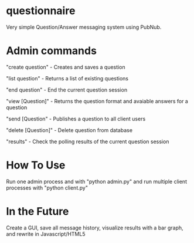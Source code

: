 # questionnaire
Very simple Question/Answer messaging system using PubNub.

# Admin commands

"create question" - Creates and saves a question

"list question" - Returns a list of existing questions

"end question" - End the current question session

"view [Question]" - Returns the question format and avaiable answers for a question

"send [Question" - Publishes a question to all client users

"delete [Question]" - Delete question from database

"results" - Check the polling results of the current question session

# How To Use

Run one admin process and with "python admin.py" and run multiple client processes with "python client.py"

# In the Future
Create a GUI, save all message history, visualize results with a bar graph, and rewrite in Javascript/HTML5


